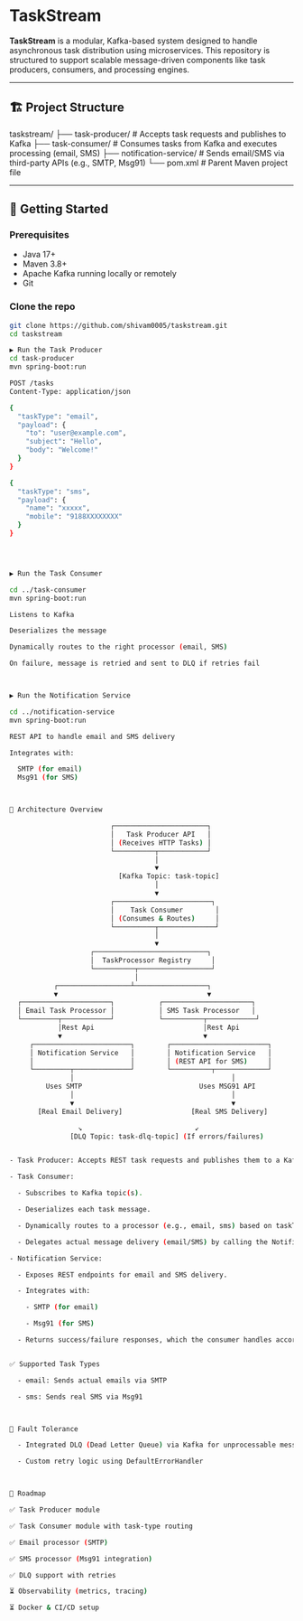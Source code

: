 # TaskStream

**TaskStream** is a modular, Kafka-based system designed to handle asynchronous task distribution using microservices. This repository is structured to support scalable message-driven components like task producers, consumers, and processing engines.

---

## 🏗️ Project Structure

taskstream/
├── task-producer/ # Accepts task requests and publishes to Kafka
├── task-consumer/ # Consumes tasks from Kafka and executes processing (email, SMS)
├── notification-service/ # Sends email/SMS via third-party APIs (e.g., SMTP, Msg91)
└── pom.xml # Parent Maven project file


---

## 🚀 Getting Started

### Prerequisites

- Java 17+
- Maven 3.8+
- Apache Kafka running locally or remotely
- Git

### Clone the repo

```bash
git clone https://github.com/shivam0005/taskstream.git
cd taskstream

▶️ Run the Task Producer
cd task-producer
mvn spring-boot:run

POST /tasks
Content-Type: application/json

{
  "taskType": "email",
  "payload": {
    "to": "user@example.com",
    "subject": "Hello",
    "body": "Welcome!"
  }
}

{
  "taskType": "sms",
  "payload": {
    "name": "xxxxx",
    "mobile": "9188XXXXXXXX"
  }
}




▶️ Run the Task Consumer

cd ../task-consumer
mvn spring-boot:run

Listens to Kafka

Deserializes the message

Dynamically routes to the right processor (email, SMS)

On failure, message is retried and sent to DLQ if retries fail



▶️ Run the Notification Service

cd ../notification-service
mvn spring-boot:run

REST API to handle email and SMS delivery

Integrates with:

  SMTP (for email)
  Msg91 (for SMS)



🧠 Architecture Overview

                         ┌───────────────────────┐
                         │   Task Producer API   │
                         │ (Receives HTTP Tasks) │
                         └──────────┬────────────┘
                                    │
                                    ▼
                           [Kafka Topic: task-topic]
                                    │
                                    ▼
                         ┌────────────────────────┐
                         │    Task Consumer        │
                         │ (Consumes & Routes)     │
                         └──────────┬──────────────┘
                                    │
                                    ▼
                    ┌────────────────────────────┐
                    │  TaskProcessor Registry     │
                    └──────────┬──────────────────┘
                               │
           ┌──────────────────┴──────────────────┐
           ▼                                     ▼
  ┌──────────────────────┐           ┌──────────────────────┐
  │ Email Task Processor │           │ SMS Task Processor   │
  └─────────┬────────────┘           └──────────┬────────────┘
            │Rest Api                           │Rest Api
            ▼                                   ▼
     ┌────────────────────────┐        ┌────────────────────────┐
     │ Notification Service   │        │ Notification Service   │
     │                        │        │ (REST API for SMS)     │
     └─────────┬──────────────┘        └──────────┬─────────────┘
               │                                       │
         Uses SMTP                             Uses MSG91 API
               │                                       │
               ▼                                       ▼
       [Real Email Delivery]                 [Real SMS Delivery]

                 ↘                            ↙
               [DLQ Topic: task-dlq-topic] (If errors/failures)


- Task Producer: Accepts REST task requests and publishes them to a Kafka topic.

- Task Consumer:

  - Subscribes to Kafka topic(s).

  - Deserializes each task message.

  - Dynamically routes to a processor (e.g., email, sms) based on taskType.

  - Delegates actual message delivery (email/SMS) by calling the Notification Service via REST API.

- Notification Service:

  - Exposes REST endpoints for email and SMS delivery.

  - Integrates with:

    - SMTP (for email)

    - Msg91 (for SMS)

  - Returns success/failure responses, which the consumer handles accordingly.


✅ Supported Task Types

  - email: Sends actual emails via SMTP

  - sms: Sends real SMS via Msg91



🔄 Fault Tolerance

  - Integrated DLQ (Dead Letter Queue) via Kafka for unprocessable messages

  - Custom retry logic using DefaultErrorHandler



📌 Roadmap

✅ Task Producer module

✅ Task Consumer module with task-type routing

✅ Email processor (SMTP)

✅ SMS processor (Msg91 integration)

✅ DLQ support with retries

⏳ Observability (metrics, tracing)

⏳ Docker & CI/CD setup

